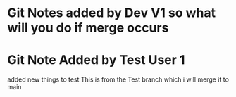 # Git Notes added by Dev V1 so what will you do if merge occurs
# Git Note Added by Test User 1
added new things to test
This is from the Test branch which i will merge it to main
